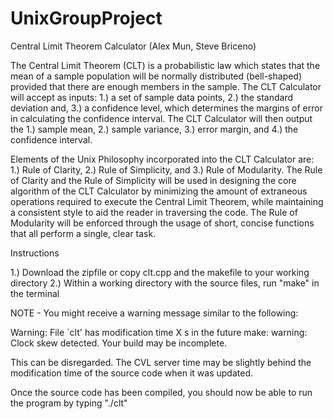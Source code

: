 UnixGroupProject
================
Central Limit Theorem Calculator (Alex Mun, Steve Briceno)

The Central Limit Theorem (CLT) is a probabilistic law which states that the mean 
of a sample population will be normally distributed (bell-shaped) provided that 
there are enough members in the sample. The CLT Calculator will accept as inputs: 
1.) a set of sample data points, 2.) the standard deviation and, 3.) a confidence 
level, which determines the margins of error in calculating the confidence interval. 
The CLT Calculator will then output the 1.) sample mean, 2.) sample variance, 
3.) error margin, and 4.) the confidence interval.

Elements of the Unix Philosophy incorporated into the CLT Calculator are: 1.) 
Rule of Clarity, 2.) Rule of Simplicity, and 3.) Rule of Modularity. The Rule of 
Clarity and the Rule of Simplicity will be used in designing the core algorithm 
of the CLT Calculator by minimizing the amount of extraneous operations required to 
execute the Central Limit Theorem, while maintaining a consistent style to aid
the reader in traversing the code. The Rule of Modularity will be enforced through
the usage of short, concise functions that all perform a single, clear task.

Instructions

1.) Download the zipfile or copy clt.cpp and the makefile to your working directory
2.) Within a working directory with the source files, run "make" in the terminal

NOTE - You might receive a warning message similar to the following:

Warning: File `clt' has modification time X s in the future
make: warning:  Clock skew detected.  Your build may be incomplete.

This can be disregarded. The CVL server time may be slightly behind the modification time of the source code when it was updated.

Once the source code has been compiled, you should now be able to run the program by typing "./clt"
